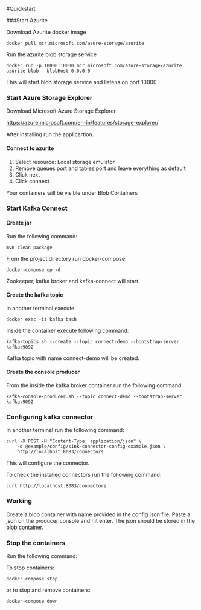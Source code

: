 #Quickstart

###Start Azurite
 
Download Azurite docker image

```
docker pull mcr.microsoft.com/azure-storage/azurite
```

Run the azurite blob storage service

```
docker run -p 10000:10000 mcr.microsoft.com/azure-storage/azurite azurite-blob --blobHost 0.0.0.0
```

This will start blob storage service and listens on port 10000

### Start Azure Storage Explorer

Download Microsoft Azure Storage Explorer

https://azure.microsoft.com/en-in/features/storage-explorer/

After installing run the applicartion.

#### Connect to azurite

1. Select resource: Local storage emulator
2. Remove queues port and tables port and leave everything as default
3. Click next
4. Click connect

Your containers will be visible under Blob Containers

### Start Kafka Connect

#### Create jar

Run the following command:

```
mvn clean package
```

From the project directory run docker-compose:

```
docker-compose up -d
```

Zookeeper, kafka broker and kafka-connect will start

#### Create the kafka topic

In another terminal execute

```
docker exec -it kafka bash
```

Inside the container execute following command:

```
kafka-topics.sh --create --topic connect-demo --bootstrap-server kafka:9092
```
Kafka topic with name connect-demo will be created.

#### Create the console producer

From the inside the kafka broker container run the following command:

```
kafka-console-producer.sh --topic connect-demo --bootstrap-server kafka:9092
```

### Configuring kafka connector

In another terminal run the following command:

```
curl -X POST -H "Content-Type: application/json" \
    -d @example/config/sink-connector-config-example.json \
    http://localhost:8083/connectors
```

This will configure the connector.

To check the installed connectors run the following command:

```
curl http://localhost:8083/connectors
```

### Working
Create a blob container with name provided in the config json file.
Paste a json on the producer console and hit enter.
The json should be stored in the blob container.

### Stop the containers

Run the following command:

To stop containers:
```
docker-compose stop
```

or to stop and remove containers:
```
docker-compose down
```